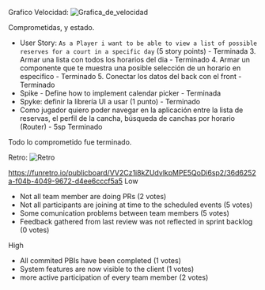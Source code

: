 ﻿Grafico Velocidad:
![Grafica_de_velocidad](VelocityReport.png?raw=true)

Comprometidas, y estado.    

- User Story: `As a Player i want to be able to view a list of possible reserves for a court in a specific day` (5 story points) - Terminada
	3. Armar una lista con todos los horarios del dia - Terminado
	4. Armar un componente que te muestra una posible selección de un horario en especifico - Terminado
	5. Conectar los datos del back con el front - Terminado
- Spike - Define how to implement calendar picker - Terminada
- Spyke: definir la librería UI a usar (1 punto) - Terminado
- Como jugador quiero poder navegar en la aplicación entre la lista de reservas, el perfil de la cancha, búsqueda de canchas por horario (Router) - 5sp Terminado

Todo lo comprometido fue terminado.

Retro:
![Retro](Retro.png?raw=true)

https://funretro.io/publicboard/VV2Cz1i8kZUdvlkpMPE5QoDi6sp2/36d6252a-f04b-4049-9672-d4ee6cccf5a5
Low
- Not all team member are doing PRs (2 votes)
- Not all participants are joining at time to the scheduled events (5 votes)
- Some comunication problems between team members (5 votes)
- Feedback gathered from last review was not reflected in sprint backlog (0 votes)

High
- All commited PBIs have been completed (1 votes)
- System features are now visible to the client (1 votes)
- more active participation of every team member (2 votes)



